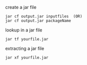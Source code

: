 create a jar file
```console
jar cf output.jar inputfiles  (OR)
jar cf output.jar packageName
```

lookup in a jar file
```console
jar tf yourfile.jar
```

extracting a jar file
```console
jar xf yourfile.jar
```
